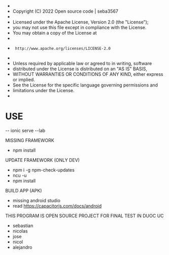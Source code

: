 -
- Copyright (C) 2022 Open source code | seba3567
-
- Licensed under the Apache License, Version 2.0 (the "License");
- you may not use this file except in compliance with the License.
- You may obtain a copy of the License at
-
-      http://www.apache.org/licenses/LICENSE-2.0
-
- Unless required by applicable law or agreed to in writing, software
- distributed under the License is distributed on an "AS IS" BASIS,
- WITHOUT WARRANTIES OR CONDITIONS OF ANY KIND, either express or implied.
- See the License for the specific language governing permissions and
- limitations under the License.
-

USE 
======================================
-- ionic serve --lab


MISSING FRAMEWORK

- npm install 

UPDATE FRAMEWORK (ONLY DEV)
- npm i -g npm-check-updates
- ncu -u
- npm install


BUILD APP (APK)
- missing android studio
- read https://capacitorjs.com/docs/android


THIS PROGRAM IS OPEN SOURCE PROJECT FOR FINAL TEST IN DUOC UC

- sebastian
- nicolas
- jose 
- nicol
- alejandro
